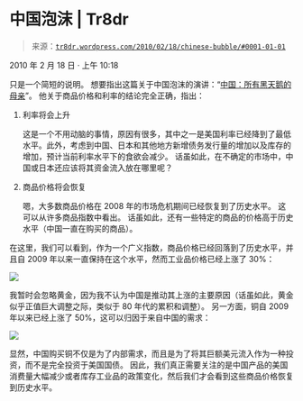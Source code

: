 <!--yml

category: 未分类

date: 2024-05-18 15:33:58

-->

# 中国泡沫 | Tr8dr

> 来源：[`tr8dr.wordpress.com/2010/02/18/chinese-bubble/#0001-01-01`](https://tr8dr.wordpress.com/2010/02/18/chinese-bubble/#0001-01-01)

2010 年 2 月 18 日 · 上午 10:18

只是一个简短的说明。 想要指出这篇关于中国泡沫的演讲：“[中国：所有黑天鹅的母亲](http://ContrarianEdge.com/2010/02/12/china-the-mother-of-all-black-swans/)”。 他关于商品价格和利率的结论完全正确，指出：

1.  利率将会上升

    这是一个不用动脑的事情，原因有很多，其中之一是美国利率已经降到了最低水平。此外，考虑到中国、日本和其他地方新增债务发行量的增加以及库存的增加，预计当前利率水平下的食欲会减少。 话虽如此，在不确定的市场中，中国或日本还应该将其资金流入放在哪里呢？

1.  商品价格将会恢复

    嗯，大多数商品价格在 2008 年的市场危机期间已经恢复到了历史水平。 这可以从许多商品指数中看出。 话虽如此，还有一些特定的商品的价格高于历史水平（中国一直在购买的商品）。

在这里，我们可以看到，作为一个广义指数，商品价格已经回落到了历史水平，并且自 2009 年以来一直保持在这个水平，然而工业品价格已经上涨了 30%：

![](https://tr8dr.wordpress.com/wp-content/uploads/2010/02/screen-shot-2010-02-18-at-9-59-48-am.png)

我暂时会忽略黄金，因为我不认为中国是推动其上涨的主要原因（话虽如此，黄金似乎正值巨大调整之际，类似于 80 年代的累积和调整）。 另一方面，铜自 2009 年以来已经上涨了 50%，这可以归因于来自中国的需求：

![](https://tr8dr.wordpress.com/wp-content/uploads/2010/02/screen-shot-2010-02-18-at-10-07-46-am.png)

显然，中国购买铜不仅是为了内部需求，而且是为了将其巨额美元流入作为一种投资，而不是完全投资于美国国债。 因此，我们真正需要关注的是中国产品的美国消费量大幅减少或者库存工业品的政策变化，然后我们才会看到这些商品价格恢复到历史水平。

